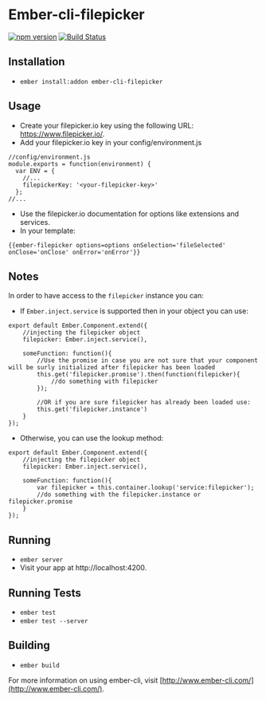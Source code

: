 # Ember-cli-filepicker

[![npm version](https://badge.fury.io/js/ember-cli-filepicker.svg)](http://badge.fury.io/js/ember-cli-filepicker)
[![Build Status](https://travis-ci.org/DudaDev/ember-cli-filepicker.svg)](https://travis-ci.org/DudaDev/ember-cli-filepicker)  

## Installation

* `ember install:addon ember-cli-filepicker`

## Usage
* Create your filepicker.io key using the following URL: https://www.filepicker.io/.
* Add your filepicker.io key in your config/environment.js
```
//config/environment.js 
module.exports = function(environment) {
  var ENV = {
    //...
    filepickerKey: '<your-filepicker-key>'
  };
//...
```
* Use the filepicker.io documentation for options like extensions and services.
* In your template:
```
{{ember-filepicker options=options onSelection='fileSelected' onClose='onClose' onError='onError'}}
```

## Notes
In order to have access to the `filepicker` instance you can:
* If `Ember.inject.service` is supported then in your object you can use:
```
export default Ember.Component.extend({
	//injecting the filepicker object
	filepicker: Ember.inject.service(),

	someFunction: function(){
		//Use the promise in case you are not sure that your component will be surly initialized after filepicker has been loaded
		this.get('filepicker.promise').then(function(filepicker){
			//do something with filepicker
		});

		//OR if you are sure filepicker has already been loaded use:
		this.get('filepicker.instance')
	}
});
```
* Otherwise, you can use the lookup method:
```
export default Ember.Component.extend({
	//injecting the filepicker object
	filepicker: Ember.inject.service(),

	someFunction: function(){
		var filepicker = this.container.lookup('service:filepicker');
		//do something with the filepicker.instance or filepicker.promise
	}
});
```

## Running

* `ember server`
* Visit your app at http://localhost:4200.

## Running Tests

* `ember test`
* `ember test --server`

## Building

* `ember build`

For more information on using ember-cli, visit [http://www.ember-cli.com/](http://www.ember-cli.com/).
